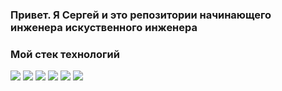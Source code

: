 ### Привет. Я Сергей и это репозитории начинающего инженера искуственного инженера

### Мой стек технологий
<img src="https://img.shields.io/badge/Python-black?style=for-the-badge&logo=Python&logoColor=green"/> 
<img src="https://img.shields.io/badge/Django-black?style=for-the-badge&logo=Django&logoColor=green"/> 
<img src="https://img.shields.io/badge/PostgreSQL-black?style=for-the-badge&logo=PostgreSQL&logoColor=green"/> 
<img src="https://img.shields.io/badge/PyTorch-black?style=for-the-badge&logo=PyTorch&logoColor=green"/> 
<img src="https://img.shields.io/badge/Docker-black?style=for-the-badge&logo=Docker&logoColor=green"/> 
<img src="https://img.shields.io/badge/Git-black?style=for-the-badge&logo=Git&logoColor=green"/> 

